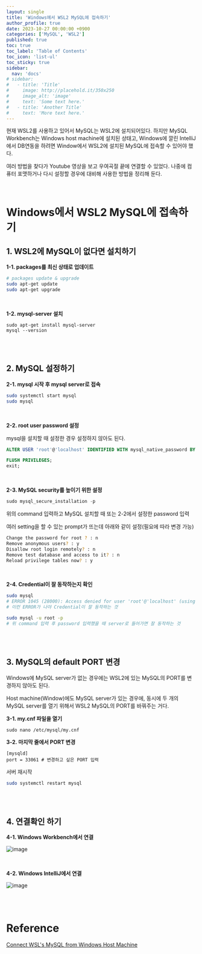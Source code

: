 ```yaml
---
layout: single
title: 'Windows에서 WSL2 MySQL에 접속하기'
author_profile: true
date: 2023-10-27 00:00:00 +0900
categories: ['MySQL', 'WSL2']
published: true
toc: true
toc_label: 'Table of Contents'
toc_icon: 'list-ul'
toc_sticky: true
sidebar:
  nav: 'docs'
# sidebar:
#   - title: 'Title'
#     image: http://placehold.it/350x250
#     image_alt: 'image'
#     text: 'Some text here.'
#   - title: 'Another Title'
#     text: 'More text here.'
---
```


현재 WSL2를 사용하고 있어서 MySQL는 WSL2에 설치되어있다. 하지만 MySQL Workbench는 Windows host machine에 설치된 상태고, Windows에 깔린 IntelliJ에서 DB연동을 하려면 Window에서 WSL2에 설치된 MySQL에 접속할 수 있어야 했다. 

여러 방법을 찾다가 Youtube 영상을 보고 우여곡절 끝에 연결할 수 있었다. 나중에 컴퓨터 포맷하거나 다시 설정할 경우에 대비해 사용한 방법을 정리해 둔다.

<br>


# Windows에서 WSL2 MySQL에 접속하기

## 1. WSL2에 MySQL이 없다면 설치하기

**1-1. packages를 최신 상태로 업데이트**

```zsh
# packages update & upgrade
sudo apt-get update
sudo apt-get upgrade
``` 

<br>
 
**1-2. mysql-server 설치**

```shell
sudo apt-get install mysql-server
mysql --version
```


<br>
<br>

## 2. MySQL 설정하기

**2-1. mysql 시작 후 mysql server로 접속**

```zsh
sudo systemctl start mysql
sudo mysql
```

<br>
 
**2-2. root user password 설정**

  mysql을 설치할 때 설정한 경우 설정하지 않아도 된다.

```sql
ALTER USER 'root'@'localhost' IDENTIFIED WITH mysql_native_password BY 'newpassword';

FLUSH PRIVILEGES;
exit;
```

<br>

**2-3. MySQL security를 높이기 위한 설정**

```sql
sudo mysql_secure_installation -p
```
위의 command 입력하고 MySQL 설치할 때 또는 2-2에서 설정한 password 입력

여러 setting을 할 수 있는 prompt가 뜨는데 아래와 같이 설정(필요에 따라 변경 가능)

```zsh
Change the password for root ? : n
Remove anonymous users? : y
Disallow root login remotely? : n
Remove test database and access to it? : n
Reload privilege tables now? : y
```

<br>
 
**2-4. Credential이 잘 동작하는지 확인**

```zsh
sudo mysql 
# ERROR 1045 (28000): Access denied for user 'root'@'localhost' (using password: NO)
# 이런 ERROR가 나야 Credential이 잘 동작하는 것

sudo mysql -u root -p
# 위 command 입력 후 password 입력했을 때 server로 들어가면 잘 동작하는 것
```

<br>
<br>

## 3. MySQL의 default PORT 변경

Windows에 MySQL server가 없는 경우에는 WSL2에 있는 MySQL의 PORT를 변경하지 않아도 된다.

Host machine(Window)에도 MySQL server가 있는 경우에, 동시에 두 개의 MySQL server를 열기 위해서 WSL2 MySQL의 PORT를 바꿔주는 거다.


**3-1. my.cnf 파일을 열기**

```shell
sudo nano /etc/mysql/my.cnf
```

**3-2. 마지막 줄에서 PORT 변경**
```shell
[mysqld]
port = 33061 # 변경하고 싶은 PORT 입력 
```

서버 재시작
```zsh
sudo systemctl restart mysql

```


<br>
<br>


## 4. 연결확인 하기

**4-1. Windows Workbench에서 연결**

![image](https://github.com/hjunyoung/hjunyoung.github.io/assets/50318500/9a3fd713-c952-4d59-8936-0e875fca59fd)

<br>

**4-2. Windows IntelliJ에서 연결**

![image](https://github.com/hjunyoung/hjunyoung.github.io/assets/50318500/4938f75a-da27-4e63-a7a7-3e53da59e0e2)



<br>
<br>

# Reference
[Connect WSL's MySQL from Windows Host Machine](https://www.youtube.com/watch?v=DBsyCk2vZw4)